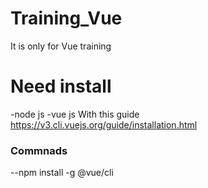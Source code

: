 # Training_Vue
It is only for Vue training
# Need install 
-node js
-vue js
With this guide
https://v3.cli.vuejs.org/guide/installation.html

### Commnads
--npm install -g @vue/cli

